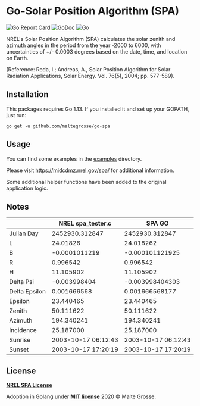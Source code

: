 Go-Solar Position Algorithm (SPA)
=======================================
[![Go Report Card](https://goreportcard.com/badge/github.com/maltegrosse/go-spa)](https://goreportcard.com/report/github.com/maltegrosse/go-spa)
[![GoDoc](https://godoc.org/github.com/maltegrosse/go-spa?status.svg)](https://pkg.go.dev/github.com/maltegrosse/go-spa)
![Go](https://github.com/maltegrosse/go-spa/workflows/Go/badge.svg) 

NREL's Solar Position Algorithm (SPA) calculates the solar zenith and azimuth angles in the period from the year -2000 to 6000, with uncertainties of +/- 0.0003 degrees based on the date, time, and location on Earth. 

(Reference: Reda, I.; Andreas, A., Solar Position Algorithm for Solar Radiation Applications, Solar Energy. Vol. 76(5), 2004; pp. 577-589). 
## Installation

This packages requires Go 1.13. If you installed it and set up your GOPATH, just run:

`go get -u github.com/maltegrosse/go-spa`

## Usage

You can find some examples in the [examples](examples) directory.

Please visit https://midcdmz.nrel.gov/spa/ for additional information.

Some additional helper functions have been added to the original application logic.
## Notes


|       | NREL spa_tester.c   | SPA GO    |  
|---------------|-------|-------|
| Julian Day     | 2452930.312847  | 2452930.312847  | 
| L          | 24.01826  | 24.018262  | 
| B      | -0.0001011219  | -0.000101121925  | 
| R            |  0.996542  | 0.996542  | 
| H  |  11.105902  |  11.105902  | 
| Delta Psi          | -0.003998404  | -0.003998404303  | 
| Delta Epsilon         | 0.001666568  | 0.001666568177  | 
| Epsilon          | 23.440465 | 23.440465  | 
| Zenith     | 50.111622 | 50.111622 | 
| Azimuth     | 194.340241  | 194.340241 | 
| Incidence      | 25.187000  | 25.187000  | 
| Sunrise         | 2003-10-17 06:12:43  | 2003-10-17 06:12:43 | 
| Sunset           | 2003-10-17 17:20:19  | 2003-10-17 17:20:19 |



## License
**[NREL SPA License](https://midcdmz.nrel.gov/spa/#license)**

Adoption in Golang under **[MIT license](http://opensource.org/licenses/mit-license.php)** 2020 © Malte Grosse.

